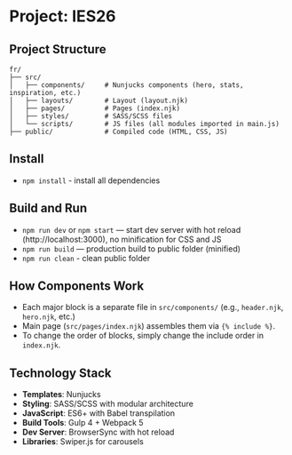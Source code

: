 # Project: IES26

## Project Structure

```
fr/
├── src/
│   ├── components/     # Nunjucks components (hero, stats, inspiration, etc.)
│   ├── layouts/        # Layout (layout.njk)
│   ├── pages/          # Pages (index.njk)
│   ├── styles/         # SASS/SCSS files
│   └── scripts/        # JS files (all modules imported in main.js)
├── public/             # Compiled code (HTML, CSS, JS)
```

## Install

- `npm install` - install all dependencies

## Build and Run

- `npm run dev` or `npm start` — start dev server with hot reload (http://localhost:3000), no minification for CSS and JS
- `npm run build` — production build to public folder (minified)
- `npm run clean` - clean public folder

## How Components Work

- Each major block is a separate file in `src/components/` (e.g., `header.njk`, `hero.njk`, etc.)
- Main page (`src/pages/index.njk`) assembles them via `{% include %}`.
- To change the order of blocks, simply change the include order in `index.njk`.

## Technology Stack

- **Templates**: Nunjucks
- **Styling**: SASS/SCSS with modular architecture
- **JavaScript**: ES6+ with Babel transpilation
- **Build Tools**: Gulp 4 + Webpack 5
- **Dev Server**: BrowserSync with hot reload
- **Libraries**: Swiper.js for carousels
